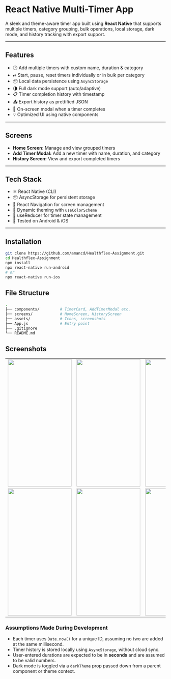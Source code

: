 # React Native Multi-Timer App

A sleek and theme-aware timer app built using **React Native** that supports multiple timers, category grouping, bulk operations, local storage, dark mode, and history tracking with export support.


---

## Features

- 🕒 Add multiple timers with custom name, duration & category  
- ⏯ Start, pause, reset timers individually or in bulk per category  
- 📦 Local data persistence using `AsyncStorage`  
- 🌗 Full dark mode support (auto/adaptive)  
- 📋 Timer completion history with timestamp  
- 📤 Export history as prettified JSON  
- 🎉 On-screen modal when a timer completes  
- 💡 Optimized UI using native components

---

## Screens

- **Home Screen:** Manage and view grouped timers  
- **Add Timer Modal:** Add a new timer with name, duration, and category  
- **History Screen:** View and export completed timers  

---

##  Tech Stack

- ⚛️ React Native (CLI)
- 📦 AsyncStorage for persistent storage
- 🧭 React Navigation for screen management
- 🎨 Dynamic theming with `useColorScheme`
- 🧠 useReducer for timer state management
- 🧪 Tested on Android & iOS

---

## Installation


```bash
git clone https://github.com/amancd/Healthflex-Assignment.git
cd Healthflex-Assignment
npm install
npx react-native run-android
# or
npx react-native run-ios
```

## File Structure

```bash
.
├── components/         # TimerCard, AddTimerModal etc.
├── screens/            # HomeScreen, HistoryScreen
├── assets/             # Icons, screenshots
├── App.js              # Entry point
├── .gitignore
└── README.md
```

## Screenshots
<table>
  <tr>
    <td>
      <img src="https://github.com/user-attachments/assets/1b80e62e-6faa-4f75-8dfb-7741f0e08aad" width="200" height="400" />
    </td>
    <td>
      <img src="https://github.com/user-attachments/assets/b60628ce-64bb-4bd5-aeab-f211128413bf" width="200" height="400" />
    </td>
    <td>
      <img src="https://github.com/user-attachments/assets/a5a9f08d-d97c-4ee4-8c02-e4022a56ff86" width="200" height="400" />
    </td>
  </tr>
  <tr>
    <td>
      <img src="https://github.com/user-attachments/assets/4ff3e394-64f3-465a-a598-6fc4c9d7de49" width="200" height="400" />
    </td>
    <td>
      <img src="https://github.com/user-attachments/assets/6f7859e5-bc73-40cf-8788-635f7a72d782" width="200" height="400" />
    </td>
    <td>
      <img src="https://github.com/user-attachments/assets/ce978152-2537-4e92-8e3e-78132721584c" width="200" height="400" />
    </td>
  </tr>
</table>

### Assumptions Made During Development

- Each timer uses `Date.now()` for a unique ID, assuming no two are added at the same millisecond.
- Timer history is stored locally using `AsyncStorage`, without cloud sync.
- User-entered durations are expected to be in **seconds** and are assumed to be valid numbers.
- Dark mode is toggled via a `darkTheme` prop passed down from a parent component or theme context.

